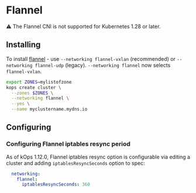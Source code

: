 # Flannel

&#9888; The Flannel CNI is not supported for Kubernetes 1.28 or later.

## Installing

To install [flannel](https://github.com/coreos/flannel) - use `--networking flannel-vxlan` (recommended) or `--networking flannel-udp` (legacy).  `--networking flannel` now selects `flannel-vxlan`.

```sh
export ZONES=mylistofzone
kops create cluster \
  --zones $ZONES \
  --networking flannel \
  --yes \
  --name myclustername.mydns.io
```

## Configuring

### Configuring Flannel iptables resync period

As of kOps 1.12.0, Flannel iptables resync option is configurable via editing a cluster and adding
`iptablesResyncSeconds` option to spec:

```yaml
  networking:
    flannel:
      iptablesResyncSeconds: 360
```